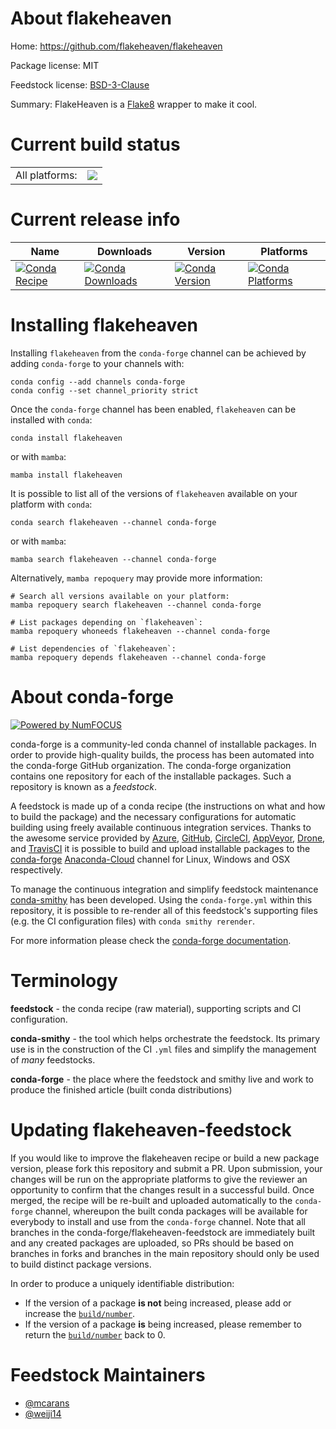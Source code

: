 About flakeheaven
=================

Home: https://github.com/flakeheaven/flakeheaven

Package license: MIT

Feedstock license: [BSD-3-Clause](https://github.com/conda-forge/flakeheaven-feedstock/blob/main/LICENSE.txt)

Summary: FlakeHeaven is a [Flake8](https://gitlab.com/pycqa/flake8) wrapper to make it cool.

Current build status
====================


<table><tr><td>All platforms:</td>
    <td>
      <a href="https://dev.azure.com/conda-forge/feedstock-builds/_build/latest?definitionId=16131&branchName=main">
        <img src="https://dev.azure.com/conda-forge/feedstock-builds/_apis/build/status/flakeheaven-feedstock?branchName=main">
      </a>
    </td>
  </tr>
</table>

Current release info
====================

| Name | Downloads | Version | Platforms |
| --- | --- | --- | --- |
| [![Conda Recipe](https://img.shields.io/badge/recipe-flakeheaven-green.svg)](https://anaconda.org/conda-forge/flakeheaven) | [![Conda Downloads](https://img.shields.io/conda/dn/conda-forge/flakeheaven.svg)](https://anaconda.org/conda-forge/flakeheaven) | [![Conda Version](https://img.shields.io/conda/vn/conda-forge/flakeheaven.svg)](https://anaconda.org/conda-forge/flakeheaven) | [![Conda Platforms](https://img.shields.io/conda/pn/conda-forge/flakeheaven.svg)](https://anaconda.org/conda-forge/flakeheaven) |

Installing flakeheaven
======================

Installing `flakeheaven` from the `conda-forge` channel can be achieved by adding `conda-forge` to your channels with:

```
conda config --add channels conda-forge
conda config --set channel_priority strict
```

Once the `conda-forge` channel has been enabled, `flakeheaven` can be installed with `conda`:

```
conda install flakeheaven
```

or with `mamba`:

```
mamba install flakeheaven
```

It is possible to list all of the versions of `flakeheaven` available on your platform with `conda`:

```
conda search flakeheaven --channel conda-forge
```

or with `mamba`:

```
mamba search flakeheaven --channel conda-forge
```

Alternatively, `mamba repoquery` may provide more information:

```
# Search all versions available on your platform:
mamba repoquery search flakeheaven --channel conda-forge

# List packages depending on `flakeheaven`:
mamba repoquery whoneeds flakeheaven --channel conda-forge

# List dependencies of `flakeheaven`:
mamba repoquery depends flakeheaven --channel conda-forge
```


About conda-forge
=================

[![Powered by
NumFOCUS](https://img.shields.io/badge/powered%20by-NumFOCUS-orange.svg?style=flat&colorA=E1523D&colorB=007D8A)](https://numfocus.org)

conda-forge is a community-led conda channel of installable packages.
In order to provide high-quality builds, the process has been automated into the
conda-forge GitHub organization. The conda-forge organization contains one repository
for each of the installable packages. Such a repository is known as a *feedstock*.

A feedstock is made up of a conda recipe (the instructions on what and how to build
the package) and the necessary configurations for automatic building using freely
available continuous integration services. Thanks to the awesome service provided by
[Azure](https://azure.microsoft.com/en-us/services/devops/), [GitHub](https://github.com/),
[CircleCI](https://circleci.com/), [AppVeyor](https://www.appveyor.com/),
[Drone](https://cloud.drone.io/welcome), and [TravisCI](https://travis-ci.com/)
it is possible to build and upload installable packages to the
[conda-forge](https://anaconda.org/conda-forge) [Anaconda-Cloud](https://anaconda.org/)
channel for Linux, Windows and OSX respectively.

To manage the continuous integration and simplify feedstock maintenance
[conda-smithy](https://github.com/conda-forge/conda-smithy) has been developed.
Using the ``conda-forge.yml`` within this repository, it is possible to re-render all of
this feedstock's supporting files (e.g. the CI configuration files) with ``conda smithy rerender``.

For more information please check the [conda-forge documentation](https://conda-forge.org/docs/).

Terminology
===========

**feedstock** - the conda recipe (raw material), supporting scripts and CI configuration.

**conda-smithy** - the tool which helps orchestrate the feedstock.
                   Its primary use is in the construction of the CI ``.yml`` files
                   and simplify the management of *many* feedstocks.

**conda-forge** - the place where the feedstock and smithy live and work to
                  produce the finished article (built conda distributions)


Updating flakeheaven-feedstock
==============================

If you would like to improve the flakeheaven recipe or build a new
package version, please fork this repository and submit a PR. Upon submission,
your changes will be run on the appropriate platforms to give the reviewer an
opportunity to confirm that the changes result in a successful build. Once
merged, the recipe will be re-built and uploaded automatically to the
`conda-forge` channel, whereupon the built conda packages will be available for
everybody to install and use from the `conda-forge` channel.
Note that all branches in the conda-forge/flakeheaven-feedstock are
immediately built and any created packages are uploaded, so PRs should be based
on branches in forks and branches in the main repository should only be used to
build distinct package versions.

In order to produce a uniquely identifiable distribution:
 * If the version of a package **is not** being increased, please add or increase
   the [``build/number``](https://docs.conda.io/projects/conda-build/en/latest/resources/define-metadata.html#build-number-and-string).
 * If the version of a package **is** being increased, please remember to return
   the [``build/number``](https://docs.conda.io/projects/conda-build/en/latest/resources/define-metadata.html#build-number-and-string)
   back to 0.

Feedstock Maintainers
=====================

* [@mcarans](https://github.com/mcarans/)
* [@weiji14](https://github.com/weiji14/)

